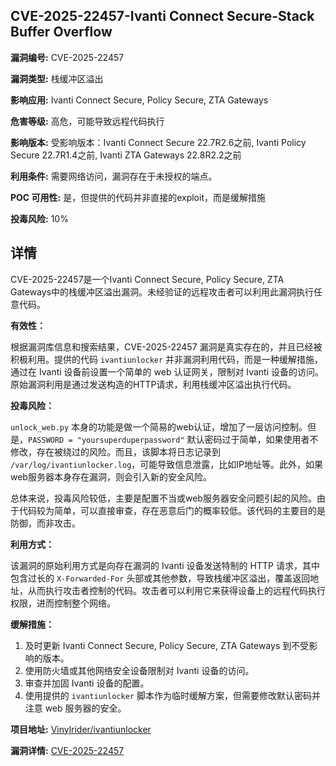 ## CVE-2025-22457-Ivanti Connect Secure-Stack Buffer Overflow

**漏洞编号:** CVE-2025-22457

**漏洞类型:** 栈缓冲区溢出

**影响应用:** Ivanti Connect Secure, Policy Secure, ZTA Gateways

**危害等级:** 高危，可能导致远程代码执行

**影响版本:** 受影响版本：Ivanti Connect Secure 22.7R2.6之前, Ivanti Policy Secure 22.7R1.4之前, Ivanti ZTA Gateways 22.8R2.2之前

**利用条件:** 需要网络访问，漏洞存在于未授权的端点。

**POC 可用性:** 是，但提供的代码并非直接的exploit，而是缓解措施

**投毒风险:** 10%

## 详情

CVE-2025-22457是一个Ivanti Connect Secure, Policy Secure, ZTA Gateways中的栈缓冲区溢出漏洞。未经验证的远程攻击者可以利用此漏洞执行任意代码。

**有效性：**

根据漏洞库信息和搜索结果，CVE-2025-22457 漏洞是真实存在的，并且已经被积极利用。提供的代码 `ivantiunlocker` 并非漏洞利用代码，而是一种缓解措施，通过在 Ivanti 设备前设置一个简单的 web 认证网关，限制对 Ivanti 设备的访问。原始漏洞利用是通过发送构造的HTTP请求，利用栈缓冲区溢出执行代码。

**投毒风险：**

`unlock_web.py` 本身的功能是做一个简易的web认证，增加了一层访问控制。但是，`PASSWORD = "yoursuperduperpassword"`  默认密码过于简单，如果使用者不修改，存在被绕过的风险。而且，该脚本将日志记录到 `/var/log/ivantiunlocker.log`，可能导致信息泄露，比如IP地址等。此外，如果web服务器本身存在漏洞，则会引入新的安全风险。

总体来说，投毒风险较低，主要是配置不当或web服务器安全问题引起的风险。由于代码较为简单，可以直接审查，存在恶意后门的概率较低。该代码的主要目的是防御，而非攻击。

**利用方式：**

该漏洞的原始利用方式是向存在漏洞的 Ivanti 设备发送特制的 HTTP 请求，其中包含过长的 `X-Forwarded-For` 头部或其他参数，导致栈缓冲区溢出，覆盖返回地址，从而执行攻击者控制的代码。攻击者可以利用它来获得设备上的远程代码执行权限，进而控制整个网络。

**缓解措施：**
1.  及时更新 Ivanti Connect Secure, Policy Secure, ZTA Gateways 到不受影响的版本。
2.  使用防火墙或其他网络安全设备限制对 Ivanti 设备的访问。
3.  审查并加固 Ivanti 设备的配置。
4.  使用提供的 `ivantiunlocker` 脚本作为临时缓解方案，但需要修改默认密码并注意 web 服务器的安全。

**项目地址:** [Vinylrider/ivantiunlocker](https://github.com/Vinylrider/ivantiunlocker)

**漏洞详情:** [CVE-2025-22457](https://nvd.nist.gov/vuln/detail/CVE-2025-22457)